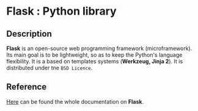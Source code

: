 # Flask : Python library
## Description
**Flask** is an open-source web programming framework (microframework). Its main goal is to be lightweight, so as to keep the Python's language flexibility. It is a based on templates systems (**Werkzeug, Jinja 2**).
It is distributed under tne `BSD Licence`.
## Reference
[Here](http://flask.pocoo.org/) can be found the whole documentation on **Flask**.
